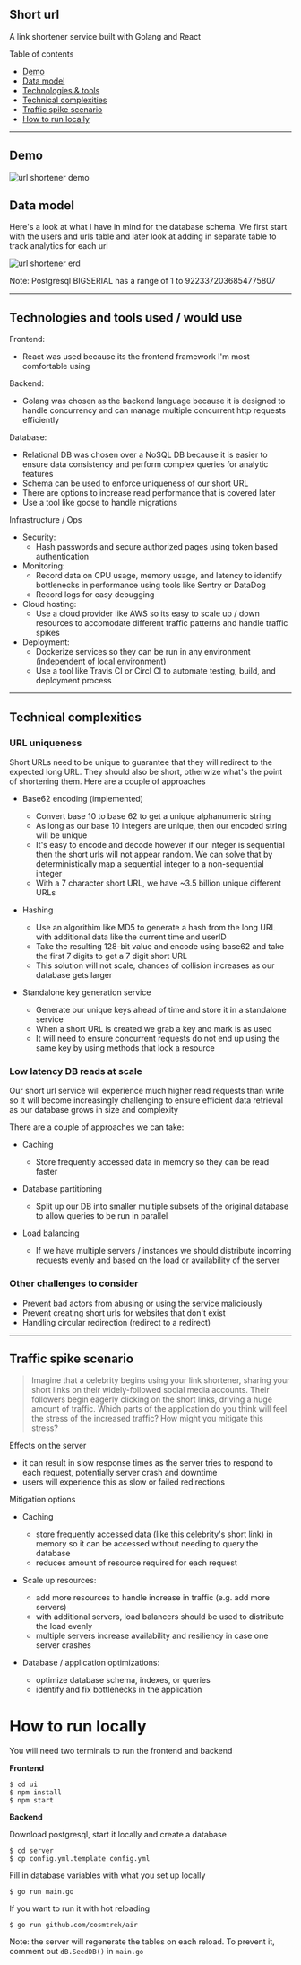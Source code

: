 ## Short url

A link shortener service built with Golang and React

Table of contents

- [Demo](https://github.com/helenohyeah/shorturl#demo)
- [Data model](https://github.com/helenohyeah/shorturl#data-model)
- [Technologies & tools](https://github.com/helenohyeah/shorturl#technologies-and-tools-used--would-use)
- [Technical complexities](https://github.com/helenohyeah/shorturl#technical-complexities)
- [Traffic spike scenario](https://github.com/helenohyeah/shorturl#traffic-spike-scenario)
- [How to run locally](https://github.com/helenohyeah/shorturl#how-to-run-locally)

---

## Demo

![url shortener demo](./docs/demo.gif)

## Data model

Here's a look at what I have in mind for the database schema. We first start with the users and urls table and later look at adding in separate table to track analytics for each url

![url shortener erd](./docs/erd.png)

Note: Postgresql BIGSERIAL has a range of 1 to 9223372036854775807

---

## Technologies and tools used / would use

Frontend:

- React was used because its the frontend framework I'm most comfortable using

Backend:

- Golang was chosen as the backend language because it is designed to handle concurrency and can manage multiple concurrent http requests efficiently

Database:

- Relational DB was chosen over a NoSQL DB because it is easier to ensure data consistency and perform complex queries for analytic features
- Schema can be used to enforce uniqueness of our short URL
- There are options to increase read performance that is covered later
- Use a tool like goose to handle migrations

Infrastructure / Ops

- Security:
  - Hash passwords and secure authorized pages using token based authentication
- Monitoring:
  - Record data on CPU usage, memory usage, and latency to identify bottlenecks in performance using tools like Sentry or DataDog
  - Record logs for easy debugging
- Cloud hosting:
  - Use a cloud provider like AWS so its easy to scale up / down resources to accomodate different traffic patterns and handle traffic spikes
- Deployment:
  - Dockerize services so they can be run in any environment (independent of local environment)
  - Use a tool like Travis CI or Circl CI to automate testing, build, and deployment process

---

## Technical complexities

### URL uniqueness

Short URLs need to be unique to guarantee that they will redirect to the expected long URL. They should also be short, otherwize what's the point of shortening them. Here are a couple of approaches

- Base62 encoding (implemented)

  - Convert base 10 to base 62 to get a unique alphanumeric string
  - As long as our base 10 integers are unique, then our encoded string will be unique
  - It's easy to encode and decode however if our integer is sequential then the short urls will not appear random. We can solve that by deterministically map a sequential integer to a non-sequential integer
  - With a 7 character short URL, we have ~3.5 billion unique different URLs

- Hashing

  - Use an algorithim like MD5 to generate a hash from the long URL with additional data like the current time and userID
  - Take the resulting 128-bit value and encode using base62 and take the first 7 digits to get a 7 digit short URL
  - This solution will not scale, chances of collision increases as our database gets larger

- Standalone key generation service

  - Generate our unique keys ahead of time and store it in a standalone service
  - When a short URL is created we grab a key and mark is as used
  - It will need to ensure concurrent requests do not end up using the same key by using methods that lock a resource

### Low latency DB reads at scale

Our short url service will experience much higher read requests than write so it will become increasingly challenging to ensure efficient data retrieval as our database grows in size and complexity

There are a couple of approaches we can take:

- Caching

  - Store frequently accessed data in memory so they can be read faster

- Database partitioning

  - Split up our DB into smaller multiple subsets of the original database to allow queries to be run in parallel

- Load balancing
  - If we have multiple servers / instances we should distribute incoming requests evenly and based on the load or availability of the server

### Other challenges to consider

- Prevent bad actors from abusing or using the service maliciously
- Prevent creating short urls for websites that don't exist
- Handling circular redirection (redirect to a redirect)

---

## Traffic spike scenario

> Imagine that a celebrity begins using your link shortener, sharing your short links on their widely-followed social media accounts. Their followers begin eagerly clicking on the short links, driving a huge amount of traffic. Which parts of the application do you think will feel the stress of the increased traffic? How might you mitigate this stress?

Effects on the server

- it can result in slow response times as the server tries to respond to each request, potentially server crash and downtime
- users will experience this as slow or failed redirections

Mitigation options

- Caching

  - store frequently accessed data (like this celebrity's short link) in memory so it can be accessed without needing to query the database
  - reduces amount of resource required for each request

- Scale up resources:

  - add more resources to handle increase in traffic (e.g. add more servers)
  - with additional servers, load balancers should be used to distribute the load evenly
  - multiple servers increase availability and resiliency in case one server crashes

- Database / application optimizations:
  - optimize database schema, indexes, or queries
  - identify and fix bottlenecks in the application

# How to run locally

You will need two terminals to run the frontend and backend

**Frontend**

```
$ cd ui
$ npm install
$ npm start
```

**Backend**

Download postgresql, start it locally and create a database

```
$ cd server
$ cp config.yml.template config.yml
```

Fill in database variables with what you set up locally

```
$ go run main.go
```

If you want to run it with hot reloading

```
$ go run github.com/cosmtrek/air
```

Note: the server will regenerate the tables on each reload. To prevent it, comment out `dB.SeedDB()` in `main.go`
